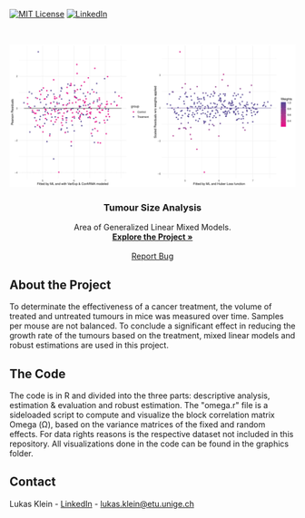 <!-- PROJECT SHIELDS -->
<!--
*** I'm using markdown "reference style" links for readability.
*** Reference links are enclosed in brackets [ ] instead of parentheses ( ).
*** See the bottom of this document for the declaration of the reference variables
*** for contributors-url, forks-url, etc. This is an optional, concise syntax you may use.
*** https://www.markdownguide.org/basic-syntax/#reference-style-links
-->
[![MIT License][license-shield]][license-url]
[![LinkedIn][linkedin-shield]][linkedin-url]



<!-- PROJECT LOGO -->
<br />
<p align="center">
  <a href="https://github.com/lukaskln/TumorAnalysis">
    <img src="https://github.com/lukaskln/TumorAnalysis/blob/master/Graphics/Robust-1.jpg" alt="Logo" width="800">
  </a>

  <h3 align="center">Tumour Size Analysis</h3>

  <p align="center">
    Area of Generalized Linear Mixed Models.
    <br />
    <a href="https://github.com/lukaskln/TumorAnalysis/tree/master/Code"><strong>Explore the Project »</strong></a>
    <br />
    <br />
    <a href="https://github.com/lukaskln/TumorAnalysis/issues">Report Bug</a>
  </p>
</p>

## About the Project

To determinate the effectiveness of a cancer treatment, the volume of treated and untreated tumours in mice was measured over time. Samples per mouse are not balanced. To conclude a significant effect in reducing the growth rate of the tumours based on the treatment, mixed linear models and robust estimations are used in this project. 

## The Code 

The code is in R and divided into the three parts: descriptive analysis, estimation & evaluation and robust estimation. The "omega.r" file is a sideloaded script to compute and visualize the block correlation matrix Omega (Ω), based on the variance matrices of the fixed and random effects. For data rights reasons is the respective dataset not included in this repository. All visualizations done in the code can be found in the graphics folder.

## Contact

Lukas Klein - [LinkedIn](https://www.linkedin.com/in/lukasklein1/) - lukas.klein@etu.unige.ch

<!-- MARKDOWN LINKS & IMAGES -->
<!-- https://www.markdownguide.org/basic-syntax/#reference-style-links -->
[license-shield]: https://img.shields.io/github/license/othneildrew/Best-README-Template.svg?style=flat-square
[license-url]: https://github.com/lukaskln/TumorAnalysis/blob/master/LICENSE.txt
[linkedin-shield]: https://img.shields.io/badge/-LinkedIn-black.svg?style=flat-square&logo=linkedin&colorB=555
[linkedin-url]: https://www.linkedin.com/in/lukasklein1/
[product-screenshot]: images/screenshot.png
